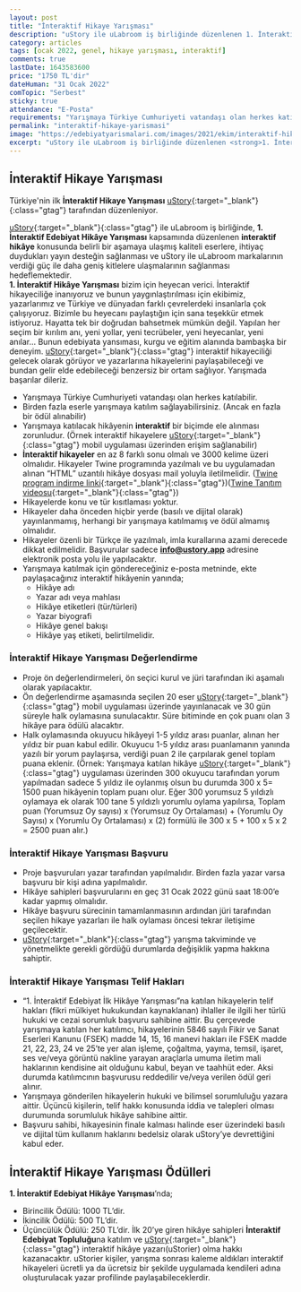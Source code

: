 ```yaml
---
layout: post
title: "İnteraktif Hikaye Yarışması"
description: "uStory ile uLabroom iş birliğinde düzenlenen 1. İnteraktif Edebiyat Hikâye Yarışmasına başvurular başladı."
category: articles
tags: [ocak 2022, genel, hikaye yarışması, interaktif]
comments: true
lastDate: 1643583600 
price: "1750 TL'dir"
dateHuman: "31 Ocak 2022"
comTopic: "Serbest"
sticky: true
attendance: "E-Posta"
requirements: "Yarışmaya Türkiye Cumhuriyeti vatandaşı olan herkes katılabilir."
permalink: "interaktif-hikaye-yarismasi"
image: "https://edebiyatyarismalari.com/images/2021/ekim/interaktif-hikaye-yarismasi.webp"
excerpt: "uStory ile uLabroom iş birliğinde düzenlenen <strong>1. İnteraktif Edebiyat Hikâye Yarışmasına</strong> başvurular başladı."
---
```


## İnteraktif Hikaye Yarışması
Türkiye'nin ilk **İnteraktif Hikaye Yarışması** [uStory](https://www.ustory.app/?ref=edebiyatyarismalari){:target="_blank"}{:class="gtag"} tarafından düzenleniyor.  

[uStory](https://www.ustory.app/?ref=edebiyatyarismalari){:target="_blank"}{:class="gtag"} ile uLabroom iş birliğinde, **1. İnteraktif Edebiyat Hikâye Yarışması** kapsamında düzenlenen **interaktif hikâye** konusunda belirli bir aşamaya ulaşmış kaliteli eserlere, ihtiyaç duydukları yayın desteğin sağlanması ve uStory ile uLabroom markalarının verdiği güç ile daha geniş kitlelere ulaşmalarının sağlanması hedeflemektedir.  
**1. İnteraktif Hikâye Yarışması** bizim için heyecan verici. İnteraktif hikayeciliğe inanıyoruz ve bunun yaygınlaştırılması için ekibimiz, yazarlarımız ve Türkiye ve dünyadan farklı çevrelerdeki insanlarla çok çalışıyoruz. Bizimle bu heyecanı paylaştığın için sana teşekkür etmek istiyoruz. Hayatta tek bir doğrudan bahsetmek mümkün değil. Yapılan her seçim bir kırılım anı, yeni yollar, yeni tecrübeler, yeni heyecanlar, yeni anılar... Bunun edebiyata yansıması, kurgu ve eğitim alanında bambaşka bir deneyim. [uStory](https://www.ustory.app/?ref=edebiyatyarismalari){:target="_blank"}{:class="gtag"} interaktif hikayeciliği gelecek olarak görüyor ve yazarlarına hikayelerini paylaşabileceği ve bundan gelir elde edebileceği benzersiz bir ortam sağlıyor. Yarışmada başarılar dileriz.  

- Yarışmaya Türkiye Cumhuriyeti vatandaşı olan herkes katılabilir.
- Birden fazla eserle yarışmaya katılım sağlayabilirsiniz. (Ancak en fazla bir ödül alınabilir)
- Yarışmaya katılacak hikâyenin **interaktif** bir biçimde ele alınması zorunludur. (Örnek interaktif hikayelere [uStory](https://www.ustory.app/?ref=edebiyatyarismalari){:target="_blank"}{:class="gtag"} mobil uygulaması üzerinden erişim sağlanabilir) 
- **İnteraktif hikayeler** en az 8 farklı sonu olmalı ve 3000 kelime üzeri olmalıdır. Hikayeler Twine programında yazılmalı ve bu uygulamadan alınan “HTML” uzantılı hikâye dosyası mail yoluyla iletilmelidir. ([Twine program indirme linki](https://twinery.org/){:target="_blank"}{:class="gtag"})([Twine Tanıtım videosu](https://youtu.be/wITYovkHaQA){:target="_blank"}{:class="gtag"})
- Hikayelerde konu ve tür kısıtlaması yoktur.
- Hikayeler daha önceden hiçbir yerde (basılı ve dijital olarak) yayınlanmamış, herhangi bir yarışmaya katılmamış ve ödül almamış olmalıdır.
- Hikayeler özenli bir Türkçe ile yazılmalı, imla kurallarına azami derecede dikkat edilmelidir. Başvurular sadece **info@ustory.app** adresine elektronik posta yolu ile yapılacaktır.
- Yarışmaya katılmak için göndereceğiniz e-posta metninde, ekte paylaşacağınız interaktif hikâyenin yanında;
    - Hikâye adı
    - Yazar adı veya mahlası
    - Hikâye etiketleri (tür/türleri)
    - Yazar biyografi
    - Hikâye genel bakışı
    - Hikâye yaş etiketi, belirtilmelidir.

### İnteraktif Hikaye Yarışması Değerlendirme
- Proje ön değerlendirmeleri, ön seçici kurul ve jüri tarafından iki aşamalı olarak yapılacaktır. 
- Ön değerlendirme aşamasında seçilen 20 eser [uStory](https://www.ustory.app/?ref=edebiyatyarismalari){:target="_blank"}{:class="gtag"} mobil uygulaması üzerinde yayınlanacak ve 30 gün süreyle halk oylamasına sunulacaktır. Süre bitiminde en çok puanı olan 3 hikâye para ödülü alacaktır.
- Halk oylamasında okuyucu hikâyeyi 1-5 yıldız arası puanlar, alınan her yıldız bir puan kabul edilir. Okuyucu 1-5 yıldız arası puanlamanın yanında yazılı bir yorum paylaşırsa, verdiği puan 2 ile çarpılarak genel toplam puana eklenir. (Örnek: Yarışmaya katılan hikâye [uStory](https://www.ustory.app/?ref=edebiyatyarismalari){:target="_blank"}{:class="gtag"} uygulaması üzerinden 300 okuyucu tarafından yorum yapılmadan sadece 5 yıldız ile oylanmış olsun bu durumda 300 x 5= 1500 puan hikâyenin toplam puanı olur. Eğer 300 yorumsuz 5 yıldızlı oylamaya ek olarak 100 tane 5 yıldızlı yorumlu oylama yapılırsa, Toplam puan 
(Yorumsuz Oy sayısı) x (Yorumsuz Oy Ortalaması) + (Yorumlu Oy Sayısı) x (Yorumlu Oy Ortalaması) x (2) formülü ile 300 x 5 + 100 x 5 x 2 = 2500 puan alır.)

### İnteraktif Hikaye Yarışması Başvuru
- Proje başvuruları yazar tarafından yapılmalıdır. Birden fazla yazar varsa başvuru bir kişi adına yapılmalıdır. 
- Hikâye sahipleri başvurularını en geç 31 Ocak 2022 günü saat 18:00’e kadar yapmış olmalıdır.
- Hikâye başvuru sürecinin tamamlanmasının ardından jüri tarafından seçilen hikaye yazarları ile halk oylaması öncesi tekrar iletişime geçilecektir. 
- [uStory](https://www.ustory.app/?ref=edebiyatyarismalari){:target="_blank"}{:class="gtag"} yarışma takviminde ve yönetmelikte gerekli gördüğü durumlarda değişiklik yapma hakkına sahiptir.

### İnteraktif Hikaye Yarışması Telif Hakları
- “1. İnteraktif Edebiyat İlk Hikâye Yarışması”na katılan hikayelerin telif hakları (fikri mülkiyet hukukundan kaynaklanan) ihlaller ile ilgili her türlü hukuki ve cezai sorumluk başvuru sahibine aittir. Bu çerçevede yarışmaya katılan her katılımcı, hikayelerinin 5846 sayılı Fikir ve Sanat Eserleri Kanunu (FSEK) madde 14, 15, 16 manevi hakları ile FSEK madde 21, 22, 23, 24 ve 25’te yer alan işleme, çoğaltma, yayma, temsil, işaret, ses ve/veya görüntü nakline yarayan araçlarla umuma iletim mali haklarının kendisine ait olduğunu kabul, beyan ve taahhüt eder. Aksi durumda katılımcının başvurusu reddedilir ve/veya verilen ödül geri alınır.
- Yarışmaya gönderilen hikayelerin hukuki ve bilimsel sorumluluğu yazara aittir. Üçüncü kişilerin, telif hakkı konusunda iddia ve talepleri olması durumunda sorumluluk hikâye sahibine aittir.
- Başvuru sahibi, hikayesinin finale kalması halinde eser üzerindeki basılı ve dijital tüm kullanım haklarını bedelsiz olarak uStory’ye devrettiğini kabul eder.

## İnteraktif Hikaye Yarışması Ödülleri
**1. İnteraktif Edebiyat Hikâye Yarışması**’nda;  
- Birincilik Ödülü: 1000 TL’dir. 
- İkincilik Ödülü: 500 TL’dir. 
- Üçüncülük Ödülü: 250 TL’dir.
İlk 20’ye giren hikâye sahipleri **İnteraktif Edebiyat Topluluğu**na katılım ve [uStory](https://www.ustory.app/?ref=edebiyatyarismalari){:target="_blank"}{:class="gtag"} interaktif hikâye yazarı(uStorier) olma hakkı kazanacaktır. 
uStorier kişiler, yarışma sonrası kaleme aldıkları interaktif hikayeleri ücretli ya da ücretsiz bir şekilde uygulamada kendileri adına oluşturulacak yazar profilinde paylaşabileceklerdir.
